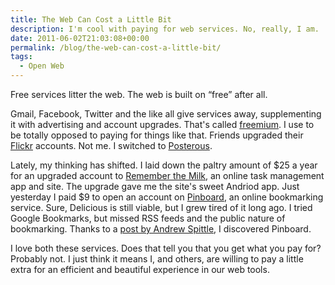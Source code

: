 ```yaml
---
title: The Web Can Cost a Little Bit
description: I'm cool with paying for web services. No, really, I am.
date: 2011-06-02T21:03:08+00:00
permalink: /blog/the-web-can-cost-a-little-bit/
tags:
  - Open Web
---
```


Free services litter the web. The web is built on &#8220;free&#8221; after all.

Gmail, Facebook, Twitter and the like all give services away, supplementing it with advertising and account upgrades. That's called [freemium](http://en.wikipedia.org/wiki/Freemium). I use to be totally opposed to paying for things like that. Friends upgraded their [Flickr](http://flickr.com/) accounts. Not me. I switched to [Posterous](http://posterous.com/).

Lately, my thinking has shifted. I laid down the paltry amount of $25 a year for an upgraded account to [Remember the Milk](http://www.rememberthemilk.com/), an online task management app and site. The upgrade gave me the site's sweet Andriod app. Just yesterday I paid $9 to open an account on [Pinboard](http://pinboard.in/), an online bookmarking service. Sure, Delicious is still viable, but I grew tired of it long ago. I tried Google Bookmarks, but missed RSS feeds and the public nature of bookmarking. Thanks to a [post by Andrew Spittle](http://andrewspittle.net/2011/05/27/remembrance-of-links-past/), I discovered Pinboard.

I love both these services. Does that tell you that you get what you pay for? Probably not. I just think it means I, and others, are willing to pay a little extra for an efficient and beautiful experience in our web tools.
